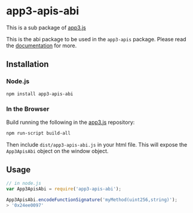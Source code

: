 # app3-apis-abi

This is a sub package of [app3.js][repo]

This is the abi package to be used in the `app3-apis` package.
Please read the [documentation][docs] for more.

## Installation

### Node.js

```bash
npm install app3-apis-abi
```

### In the Browser

Build running the following in the [app3.js][repo] repository:

```bash
npm run-script build-all
```

Then include `dist/app3-apis-abi.js` in your html file.
This will expose the `App3ApisAbi` object on the window object.


## Usage

```js
// in node.js
var App3ApisAbi = require('app3-apis-abi');

App3ApisAbi.encodeFunctionSignature('myMethod(uint256,string)');
> '0x24ee0097'
```


[docs]: https://app3js.readthedocs.io/en/latest
[repo]: https://github.com/APIS-Platform/app3.js

